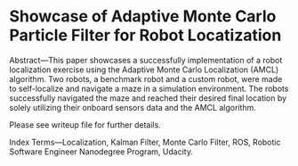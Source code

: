 # Showcase of Adaptive Monte Carlo Particle Filter for Robot Locatization

Abstract—This paper showcases a successfully implementation of a robot localization exercise using the Adaptive Monte Carlo Localization (AMCL) algorithm. Two robots, a benchmark robot and a custom robot, were made to self-localize and navigate a maze in a simulation environment. The robots successfully navigated the maze and reached their desired final location by solely utilizing their onboard sensors data and the AMCL algorithm.

Please see writeup file for further details.

Index Terms—Localization, Kalman Filter, Monte Carlo Filter, ROS, Robotic Software Engineer Nanodegree Program, Udacity.

